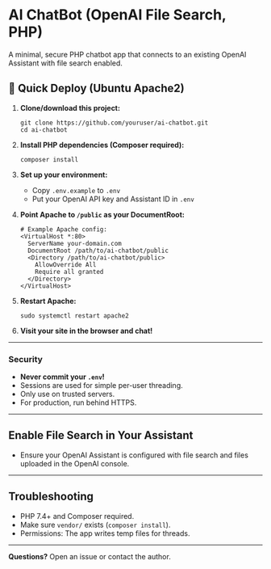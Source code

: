 # AI ChatBot (OpenAI File Search, PHP)

A minimal, secure PHP chatbot app that connects to an existing OpenAI Assistant with file search enabled.

## 🚀 Quick Deploy (Ubuntu Apache2)

1. **Clone/download this project:**
   ```
   git clone https://github.com/youruser/ai-chatbot.git
   cd ai-chatbot
   ```

2. **Install PHP dependencies (Composer required):**
   ```
   composer install
   ```

3. **Set up your environment:**
   - Copy `.env.example` to `.env`
   - Put your OpenAI API key and Assistant ID in `.env`

4. **Point Apache to `/public` as your DocumentRoot:**
   ```
   # Example Apache config:
   <VirtualHost *:80>
     ServerName your-domain.com
     DocumentRoot /path/to/ai-chatbot/public
     <Directory /path/to/ai-chatbot/public>
       AllowOverride All
       Require all granted
     </Directory>
   </VirtualHost>
   ```

5. **Restart Apache:**
   ```
   sudo systemctl restart apache2
   ```

6. **Visit your site in the browser and chat!**

---

### Security
- **Never commit your `.env`!**  
- Sessions are used for simple per-user threading.
- Only use on trusted servers.  
- For production, run behind HTTPS.

---

## Enable File Search in Your Assistant
- Ensure your OpenAI Assistant is configured with file search and files uploaded in the OpenAI console.

---

## Troubleshooting
- PHP 7.4+ and Composer required.
- Make sure `vendor/` exists (`composer install`).
- Permissions: The app writes temp files for threads.

---

**Questions?** Open an issue or contact the author.
